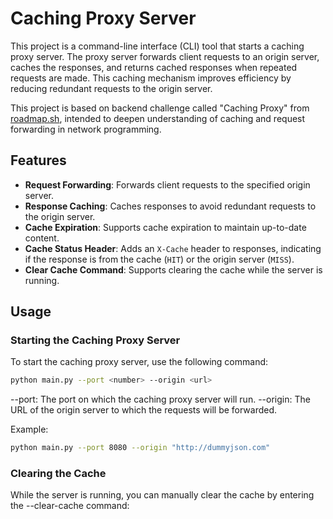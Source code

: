 # Caching Proxy Server

This project is a command-line interface (CLI) tool that starts a caching proxy server. The proxy server forwards client requests to an origin server, caches the responses, and returns cached responses when repeated requests are made. This caching mechanism improves efficiency by reducing redundant requests to the origin server.

This project is based on backend challenge called "Caching Proxy" from [roadmap.sh](https://roadmap.sh/), intended to deepen understanding of caching and request forwarding in network programming.

## Features
- **Request Forwarding**: Forwards client requests to the specified origin server.
- **Response Caching**: Caches responses to avoid redundant requests to the origin server.
- **Cache Expiration**: Supports cache expiration to maintain up-to-date content.
- **Cache Status Header**: Adds an `X-Cache` header to responses, indicating if the response is from the cache (`HIT`) or the origin server (`MISS`).
- **Clear Cache Command**: Supports clearing the cache while the server is running.

## Usage

### Starting the Caching Proxy Server

To start the caching proxy server, use the following command:

```bash
python main.py --port <number> --origin <url>
```

--port: The port on which the caching proxy server will run.
--origin: The URL of the origin server to which the requests will be forwarded.

Example:

```bash
python main.py --port 8080 --origin "http://dummyjson.com"
```

### Clearing the Cache

While the server is running, you can manually clear the cache by entering the --clear-cache command: